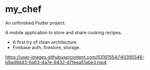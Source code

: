 # my_chef

An unfinished Flutter project.

A mobile application to store and share cooking recipes.

- A first try of clean architecture.
- Firebase auth, firestore, storage.



https://user-images.githubusercontent.com/63161554/140395546-b9ad9d43-6a63-4a7e-9432-d7feea51abe3.mp4

